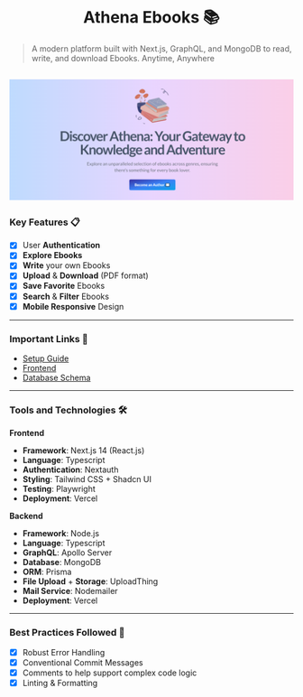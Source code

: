 <h1 align="center">
  Athena Ebooks 📚
</h1>

> A modern platform built with Next.js, GraphQL, and MongoDB to read, write, and download Ebooks. Anytime, Anywhere


<img 
src="./docs/assets/hero.png" 
alt="Athena Ebooks"
 />
---

### Key Features 📋

- [x] User **Authentication**
- [x] **Explore Ebooks**
- [x] **Write** your own Ebooks
- [x] **Upload** & **Download** (PDF format)
- [x] **Save Favorite** Ebooks
- [x] **Search** & **Filter** Ebooks
- [x] **Mobile Responsive** Design

---

### Important Links 🔗

- [Setup Guide](./docs/SETUP.md)
- [Frontend](./docs/FRONTEND.md)
- [Database Schema](./docs/SCHEMA.md)

---

### Tools and Technologies 🛠️

**Frontend**
- **Framework**: Next.js 14 (React.js)
- **Language**: Typescript
- **Authentication**: Nextauth
- **Styling**: Tailwind CSS + Shadcn UI
- **Testing**: Playwright
- **Deployment**: Vercel

**Backend**
- **Framework**: Node.js
- **Language**: Typescript
- **GraphQL**: Apollo Server
- **Database**: MongoDB
- **ORM**: Prisma
- **File Upload** + **Storage**: UploadThing
- **Mail Service**: Nodemailer
- **Deployment**: Vercel
---

### Best Practices Followed 📝

- [x] Robust Error Handling
- [x] Conventional Commit Messages
- [x] Comments to help support complex code logic
- [x] Linting & Formatting
